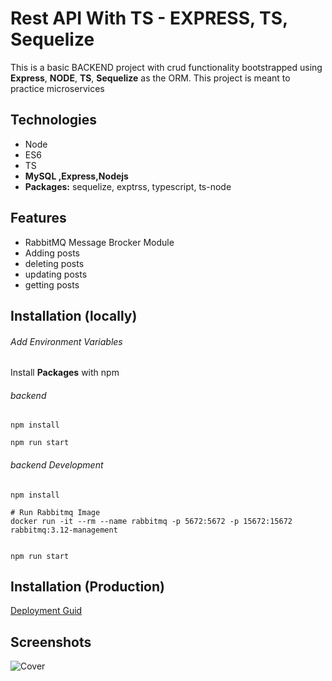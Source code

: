 # Rest API With TS - EXPRESS, TS, Sequelize

This is a basic BACKEND project with crud functionality bootstrapped using **Express**, **NODE**, **TS**, **Sequelize** as the ORM. This project is meant to practice microservices

<!-- explore the demo [here](https://maxjn-.vercel.app/) -->

## Technologies

- Node
- ES6
- TS
- **MySQL ,Express,Nodejs**
- **Packages:** sequelize, exptrss, typescript, ts-node

## Features

- RabbitMQ Message Brocker Module
- Adding posts
- deleting posts
- updating posts
- getting posts

## Installation (locally)

###### Add Environment Variables

Install **Packages** with npm

###### backend

```shell
npm install

npm run start
```

###### backend Development

```shell
npm install

# Run Rabbitmq Image
docker run -it --rm --name rabbitmq -p 5672:5672 -p 15672:15672 rabbitmq:3.12-management


npm run start
```

## Installation (Production)

[Deployment Guid](https://dev.to/kunalukey/how-to-setup-and-deploy-a-mern-stack-project-for-free-5acl)

## Screenshots

![Cover](../frontend/public/cover.png)
